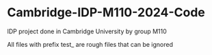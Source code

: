 # Cambridge-IDP-M110-2024-Code
 IDP project done in Cambridge University by group M110

 All files with prefix test_ are rough files that can be ignored
